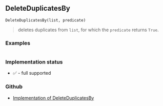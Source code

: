 ## DeleteDuplicatesBy

```
DeleteDuplicatesBy(list, predicate)
```

> deletes duplicates from `list`, for which the `predicate` returns `True`.
 
 
### Examples 

```

```
 
 






### Implementation status

* &#x2705; - full supported

### Github

* [Implementation of DeleteDuplicatesBy](https://github.com/axkr/symja_android_library/blob/master/symja_android_library/matheclipse-core/src/main/java/org/matheclipse/core/builtin/ListFunctions.java#L2269) 
